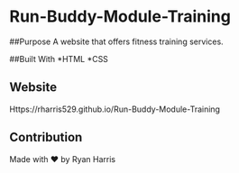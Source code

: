 # Run-Buddy-Module-Training

##Purpose
A website that offers fitness training services.

##Built With
*HTML
*CSS

## Website
Https://rharris529.github.io/Run-Buddy-Module-Training

## Contribution
Made with ❤️ by Ryan Harris
